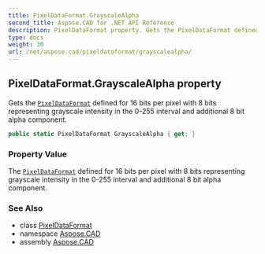 ```yaml
---
title: PixelDataFormat.GrayscaleAlpha
second_title: Aspose.CAD for .NET API Reference
description: PixelDataFormat property. Gets the PixelDataFormat defined for 16 bits per pixel with 8 bits representing grayscale intensity in the 0255 interval and additional 8 bit alpha component
type: docs
weight: 30
url: /net/aspose.cad/pixeldataformat/grayscalealpha/
---
```

## PixelDataFormat.GrayscaleAlpha property

Gets the [`PixelDataFormat`](../) defined for 16 bits per pixel with 8 bits representing grayscale intensity in the 0-255 interval and additional 8 bit alpha component.

```csharp
public static PixelDataFormat GrayscaleAlpha { get; }
```

### Property Value

The [`PixelDataFormat`](../) defined for 16 bits per pixel with 8 bits representing grayscale intensity in the 0-255 interval and additional 8 bit alpha component.

### See Also

* class [PixelDataFormat](../)
* namespace [Aspose.CAD](../../../aspose.cad/)
* assembly [Aspose.CAD](../../../)


